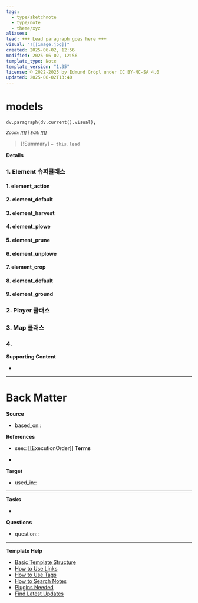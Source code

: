 ```yaml
---
tags:
  - type/sketchnote
  - type/note
  - theme/xyz
aliases: 
lead: +++ Lead paragraph goes here +++
visual: "![[image.jpg]]"
created: 2025-06-02, 12:56
modified: 2025-06-02, 12:56
template_type: Note
template_version: "1.35"
license: © 2022-2025 by Edmund Gröpl under CC BY-NC-SA 4.0
updated: 2025-06-02T13:40
---
```

<!--  See "Template Help" below for using properties -->

# models



```dataviewjs 
dv.paragraph(dv.current().visual);
```
<small>_Zoom: [[]] | Edit: [[]]_</small>



> [!Summary]
> `= this.lead`

**Details**

### 1. Element 슈퍼클래스

#### 1. element_action
#### 2. element_default
#### 3. element_harvest
#### 4. element_plowe
#### 5. element_prune
#### 6. element_unplowe
#### 7. element_crop
#### 8. element_default
#### 9. element_ground



### 2. Player 클래스

### 3. Map 클래스

### 4. 

**Supporting Content**

- 

---
# Back Matter

**Source**
<!-- Always keep a link to the source- --> 
- based_on::

**References**
<!-- Links to pages not referenced in the content. see: [[related note]] because <reason> -->
- see:: 
[[ExecutionOrder]]
**Terms**
<!-- Links to definition pages. -->
- 

**Target**
<!-- Link to project note or externaly published content. -->
- used_in::

---
**Tasks**
<!-- What remains to be done with this note? --> 
- 

**Questions**
<!-- What remains for you to consider? --> 
- question::

---
**Template Help**
<!-- Links to external help pages on GitHub. -->
- [Basic Template Structure](https://github.com/groepl/Obsidian-Templates#basic-template-structure)
- [How to Use Links](https://github.com/groepl/Obsidian-Templates#how-to-use-links)
- [How to Use Tags](https://github.com/groepl/Obsidian-Templates#how-to-use-tags)
- [How to Search Notes](https://github.com/groepl/Obsidian-Templates#how-to-search-notes)
- [Plugins Needed](https://github.com/groepl/Obsidian-Templates#obsidian-plugins-needed)
- [Find Latest Updates](https://github.com/groepl/Obsidian-Templates)